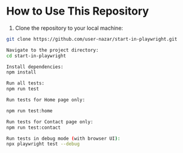 # How to Use This Repository

1. Clone the repository to your local machine:

```bash
git clone https://github.com/user-nazar/start-in-playwright.git

Navigate to the project directory:
cd start-in-playwright

Install dependencies:
npm install

Run all tests:
npm run test

Run tests for Home page only:

npm run test:home

Run tests for Contact page only:
npm run test:contact

Run tests in debug mode (with browser UI):
npx playwright test --debug
